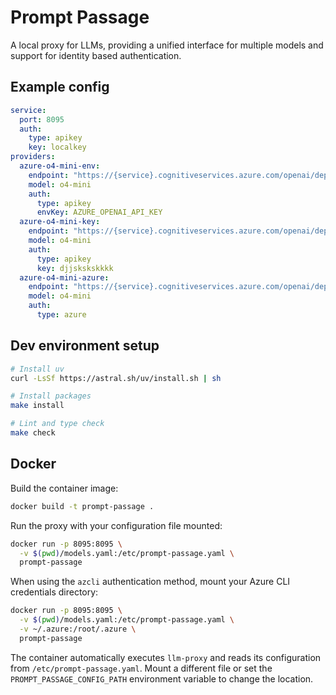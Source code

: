 # Prompt Passage

A local proxy for LLMs, providing a unified interface for multiple models and support for identity based authentication.

## Example config

```yaml
service:
  port: 8095
  auth:
    type: apikey
    key: localkey
providers:
  azure-o4-mini-env:
    endpoint: "https://{service}.cognitiveservices.azure.com/openai/deployments/o4-mini/chat/completions?api-version=2025-01-01-preview"
    model: o4-mini
    auth:
      type: apikey
      envKey: AZURE_OPENAI_API_KEY
  azure-o4-mini-key:
    endpoint: "https://{service}.cognitiveservices.azure.com/openai/deployments/o4-mini/chat/completions?api-version=2025-01-01-preview"
    model: o4-mini
    auth:
      type: apikey
      key: djjskskskkkk
  azure-o4-mini-azure:
    endpoint: "https://{service}.cognitiveservices.azure.com/openai/deployments/o4-mini/chat/completions?api-version=2025-01-01-preview"
    model: o4-mini
    auth:
      type: azure
```

## Dev environment setup

```bash
# Install uv
curl -LsSf https://astral.sh/uv/install.sh | sh

# Install packages
make install

# Lint and type check
make check
```
## Docker

Build the container image:

```bash
docker build -t prompt-passage .
```

Run the proxy with your configuration file mounted:

```bash
docker run -p 8095:8095 \
  -v $(pwd)/models.yaml:/etc/prompt-passage.yaml \
  prompt-passage
```

When using the `azcli` authentication method, mount your Azure CLI credentials directory:

```bash
docker run -p 8095:8095 \
  -v $(pwd)/models.yaml:/etc/prompt-passage.yaml \
  -v ~/.azure:/root/.azure \
  prompt-passage
```

The container automatically executes `llm-proxy` and reads its configuration from `/etc/prompt-passage.yaml`. Mount a different file or set the `PROMPT_PASSAGE_CONFIG_PATH` environment variable to change the location.

